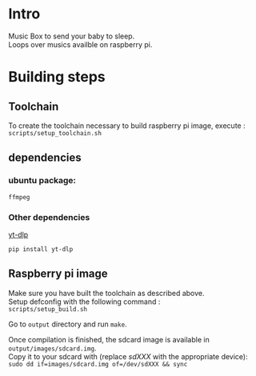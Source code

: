 # Intro
Music Box to send your baby to sleep.  
Loops over musics availble on raspberry pi.

# Building steps
## Toolchain
To create the toolchain necessary to build raspberry pi image, execute :  
`scripts/setup_toolchain.sh`

## dependencies
### ubuntu package:
`ffmpeg`

### Other dependencies
[yt-dlp](https://github.com/yt-dlp/yt-dlp)
```
pip install yt-dlp
```

## Raspberry pi image
Make sure you have built the toolchain as described above.  
Setup defconfig with the following command :  
`scripts/setup_build.sh`  

Go to `output` directory and run `make`.  

Once compilation is finished, the sdcard image is available in `output/images/sdcard.img`.  
Copy it to your sdcard with (replace _sdXXX_ with the appropriate device):  
`sudo dd if=images/sdcard.img of=/dev/sdXXX && sync`  

